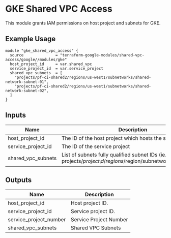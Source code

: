 # GKE Shared VPC Access

This module grants IAM permissions on host project and subnets for GKE.

## Example Usage
```hcl
module "gke_shared_vpc_access" {
  source              = "terraform-google-modules/shared-vpc-access/google//modules/gke"
  host_project_id     = var.shared_vpc
  service_project_id  = var.service_project
  shared_vpc_subnets  = [
    "projects/pf-ci-shared2/regions/us-west1/subnetworks/shared-network-subnet-01",
    "projects/pf-ci-shared2/regions/us-west1/subnetworks/shared-network-subnet-02",
  ]
}
```

<!-- BEGINNING OF PRE-COMMIT-TERRAFORM DOCS HOOK -->
## Inputs

| Name | Description | Type | Default | Required |
|------|-------------|:----:|:-----:|:-----:|
| host\_project\_id | The ID of the host project which hosts the shared VPC | string | n/a | yes |
| service\_project\_id | The ID of the service project | string | n/a | yes |
| shared\_vpc\_subnets | List of subnets fully qualified subnet IDs (ie. projects/$project_id/regions/$region/subnetworks/$subnet_id) | list(string) | `<list>` | no |

## Outputs

| Name | Description |
|------|-------------|
| host\_project\_id | Host project ID. |
| service\_project\_id | Service project ID. |
| service\_project\_number | Service Project Number |
| shared\_vpc\_subnets | Shared VPC Subnets |

<!-- END OF PRE-COMMIT-TERRAFORM DOCS HOOK -->
